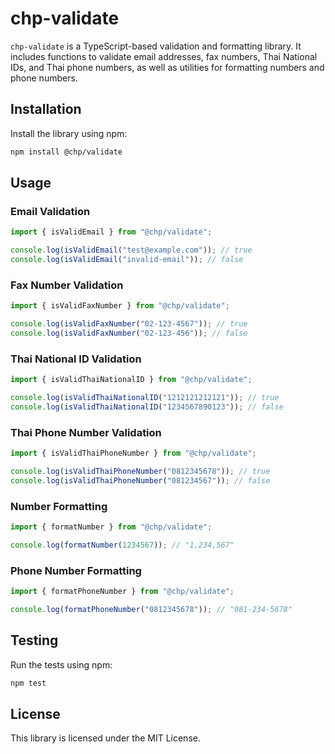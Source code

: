 # chp-validate

`chp-validate` is a TypeScript-based validation and formatting library. It includes functions to validate email addresses, fax numbers, Thai National IDs, and Thai phone numbers, as well as utilities for formatting numbers and phone numbers.

## Installation

Install the library using npm:

```bash
npm install @chp/validate
```

## Usage

### Email Validation

```typescript
import { isValidEmail } from "@chp/validate";

console.log(isValidEmail("test@example.com")); // true
console.log(isValidEmail("invalid-email")); // false
```

### Fax Number Validation

```typescript
import { isValidFaxNumber } from "@chp/validate";

console.log(isValidFaxNumber("02-123-4567")); // true
console.log(isValidFaxNumber("02-123-456")); // false
```

### Thai National ID Validation

```typescript
import { isValidThaiNationalID } from "@chp/validate";

console.log(isValidThaiNationalID("1212121212121")); // true
console.log(isValidThaiNationalID("1234567890123")); // false
```

### Thai Phone Number Validation

```typescript
import { isValidThaiPhoneNumber } from "@chp/validate";

console.log(isValidThaiPhoneNumber("0812345678")); // true
console.log(isValidThaiPhoneNumber("081234567")); // false
```

### Number Formatting

```typescript
import { formatNumber } from "@chp/validate";

console.log(formatNumber(1234567)); // "1,234,567"
```

### Phone Number Formatting

```typescript
import { formatPhoneNumber } from "@chp/validate";

console.log(formatPhoneNumber("0812345678")); // "081-234-5678"
```

## Testing

Run the tests using npm:

```bash
npm test
```

## License

This library is licensed under the MIT License.
